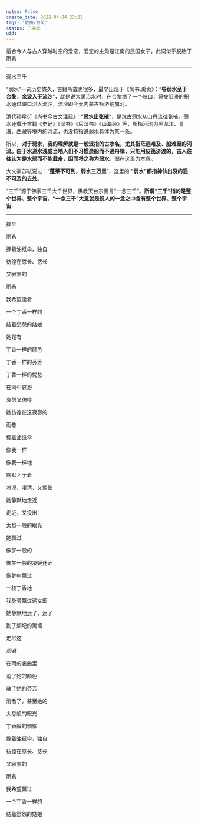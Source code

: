 ```yaml
---
notes: False
create_date: 2022-04-04 23:23
tags: '歌曲/古风'
status: 已完成
uid: 
---
```


适合今人与古人穿越时空的爱恋，爱恋的主角是江南的民国女子，此词似乎脱胎于雨巷

---

弱水三千

“弱水”一词历史悠久，古籍所载也很多，最早出现于《尚书.禹贡》：“**导弱水至于合黎，余波入于流沙**”，就是说大禹治水时，在合黎凿了一个峡口，将被阻滞的积水通过峡口泄入流沙，流沙即今天内蒙古额济纳旗河。

清代孙星衍《尚书今古文注疏》：“**弱水出张掖**”，是说古弱水从山丹流往张掖。弱水还载于古籍《史记》《汉书》《后汉书》《山海经》等，所指河流为黑龙江、青海、西藏等境内的河流，也没特指说弱水具体为某一条。

所以，**对于弱水，我的理解就是一般泛指的古水名，尤其指茫远难及、船难至的河流。由于水道水浅或当地人们不习惯造船而不通舟楫，只能用皮筏济渡的，古人往往认为是水弱而不能载舟，因而将之称为弱水**。弱在这里为本意。

大文豪苏轼说过：“**蓬莱不可到，弱水三万里**”，这里的 **“弱水”都指神仙出没的遥不可及的去处**。

“三千”源于佛家三千大千世界，佛教天台宗善言“一念三千”。**所谓“三千”指的是整个世界、整个宇宙**，**“一念三千”大意就是说人的一念之中含有整个世界、整个宇宙**

---

撑伞

雨巷

撑着油纸伞，独自

彷徨在悠长、悠长

又寂寥的

雨巷

我希望逢着

一个丁香一样的

结着愁怨的姑娘

她是有

丁香一样的颜色

丁香一样的芬芳

丁香一样的忧愁

在雨中哀怨

哀怨又彷徨

她彷徨在这寂寥的

雨巷

撑着油纸伞

像我一样

像我一样地

默默彳亍着

冷漠、凄清，又惆怅

她静默地走近

走近，又投出

太息一般的眼光

她飘过

像梦一般的

像梦一般的凄婉迷茫

像梦中飘过

一枝丁香地

我身旁飘过这女郎

她静默地远了、远了

到了颓圮的篱墙

走尽这

*雨巷*

在雨的哀曲里

消了她的颜色

散了她的芬芳

消散了，甚至她的

太息般的眼光

丁香般的惆怅

撑着油纸伞，独自

彷徨在悠长、悠长

又寂寥的

雨巷

我希望飘过

一个丁香一样的

结着愁怨的姑娘


